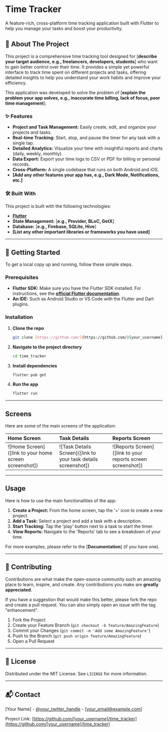 # Time Tracker

A feature-rich, cross-platform time tracking application built with Flutter to help you manage your tasks and boost your productivity.

## 📖 About The Project

This project is a comprehensive time tracking tool designed for [**describe your target audience, e.g., freelancers, developers, students**] who want to gain better control over their time. It provides a simple yet powerful interface to track time spent on different projects and tasks, offering detailed insights to help you understand your work habits and improve your efficiency.

This application was developed to solve the problem of [**explain the problem your app solves, e.g., inaccurate time billing, lack of focus, poor time management**].

### ✨ Features

* **Project and Task Management:** Easily create, edit, and organize your projects and tasks.
* **Real-time Tracking:** Start, stop, and pause the timer for any task with a single tap.
* **Detailed Analytics:** Visualize your time with insightful reports and charts (daily, weekly, monthly).
* **Data Export:** Export your time logs to CSV or PDF for billing or personal records.
* **Cross-Platform:** A single codebase that runs on both Android and iOS.
* **[Add any other features your app has, e.g., Dark Mode, Notifications, etc.]**

### 🛠️ Built With

This project is built with the following technologies:

* [**Flutter**](https://flutter.dev/)
* **State Management:** [**e.g., Provider, BLoC, GetX**]
* **Database:** [**e.g., Firebase, SQLite, Hive**]
* **[List any other important libraries or frameworks you have used]**

---

## 🚀 Getting Started

To get a local copy up and running, follow these simple steps.

### Prerequisites

* **Flutter SDK:** Make sure you have the Flutter SDK installed. For instructions, see the [**official Flutter documentation**](https://flutter.dev/docs/get-started/install).
* **An IDE:** Such as Android Studio or VS Code with the Flutter and Dart plugins.

### Installation

1.  **Clone the repo**
    ```sh
    git clone [https://github.com/](https://github.com/)[your_username]/time_tracker.git
    ```
2.  **Navigate to the project directory**
    ```sh
    cd time_tracker
    ```
3.  **Install dependencies**
    ```sh
    flutter pub get
    ```
4.  **Run the app**
    ```sh
    flutter run
    ```

---

## Screens

Here are some of the main screens of the application:

| **Home Screen** | **Task Details** | **Reports Screen** |
| :---------------------------------------------------- | :---------------------------------------------------------- | :-------------------------------------------------------- |
| ![Home Screen]([link to your home screen screenshot]) | ![Task Details Screen]([link to your task details screenshot]) | ![Reports Screen]([link to your reports screen screenshot]) |

---

## Usage

Here is how to use the main functionalities of the app:

1.  **Create a Project:** From the home screen, tap the '+' icon to create a new project.
2.  **Add a Task:** Select a project and add a task with a description.
3.  **Start Tracking:** Tap the 'play' button next to a task to start the timer.
4.  **View Reports:** Navigate to the 'Reports' tab to see a breakdown of your time.

For more examples, please refer to the [**Documentation**] (if you have one).

---

## 🤝 Contributing

Contributions are what make the open-source community such an amazing place to learn, inspire, and create. Any contributions you make are **greatly appreciated**.

If you have a suggestion that would make this better, please fork the repo and create a pull request. You can also simply open an issue with the tag "enhancement".

1.  Fork the Project
2.  Create your Feature Branch (`git checkout -b feature/AmazingFeature`)
3.  Commit your Changes (`git commit -m 'Add some AmazingFeature'`)
4.  Push to the Branch (`git push origin feature/AmazingFeature`)
5.  Open a Pull Request

---

## 📝 License

Distributed under the MIT License. See `LICENSE` for more information.

---

## 📬 Contact

[Your Name] - [@your_twitter_handle](https://twitter.com/[your_twitter_handle]) - [your_email@example.com]

Project Link: [https://github.com/[your_username]/time_tracker](https://github.com/[your_username]/time_tracker)